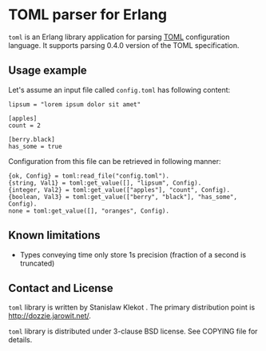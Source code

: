 TOML parser for Erlang
======================

`toml` is an Erlang library application for parsing [TOML][toml] configuration
language. It supports parsing 0.4.0 version of the TOML specification.

Usage example
-------------

Let's assume an input file called `config.toml` has following content:

    lipsum = "lorem ipsum dolor sit amet"

    [apples]
    count = 2

    [berry.black]
    has_some = true

Configuration from this file can be retrieved in following manner:

    {ok, Config} = toml:read_file("config.toml").
    {string, Val1} = toml:get_value([], "lipsum", Config).
    {integer, Val2} = toml:get_value(["apples"], "count", Config).
    {boolean, Val3} = toml:get_value(["berry", "black"], "has_some", Config).
    none = toml:get_value([], "oranges", Config).

Known limitations
-----------------

* Types conveying time only store 1s precision (fraction of a second is
  truncated)

Contact and License
-------------------

`toml` library is written by Stanislaw Klekot <dozzie at jarowit.net>.
The primary distribution point is <http://dozzie.jarowit.net/>.

`toml` library is distributed under 3-clause BSD license. See COPYING file for
details.

[toml]: https://github.com/toml-lang/toml
